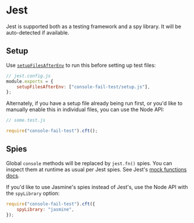 # Jest

Jest is supported both as a testing framework and a spy library.
It will be auto-detected if available.

## Setup

Use [`setupFilesAfterEnv`](https://jestjs.io/docs/en/configuration.html) to run this before setting up test files:

```js
// jest.config.js
module.exports = {
	setupFilesAfterEnv: ["console-fail-test/setup.js"],
};
```

Alternately, if you have a setup file already being run first, or you'd like to manually enable this in individual files, you can use the Node API:

```js
// some.test.js

require("console-fail-test").cft();
```

## Spies

Global `console` methods will be replaced by `jest.fn()` spies.
You can inspect them at runtime as usual per Jest spies.
See Jest's [mock functions docs](https://jestjs.io/docs/en/mock-functions.html).

If you'd like to use Jasmine's spies instead of Jest's, use the Node API with the `spyLibrary` option:

```js
require("console-fail-test").cft({
	spyLibrary: "jasmine",
});
```
